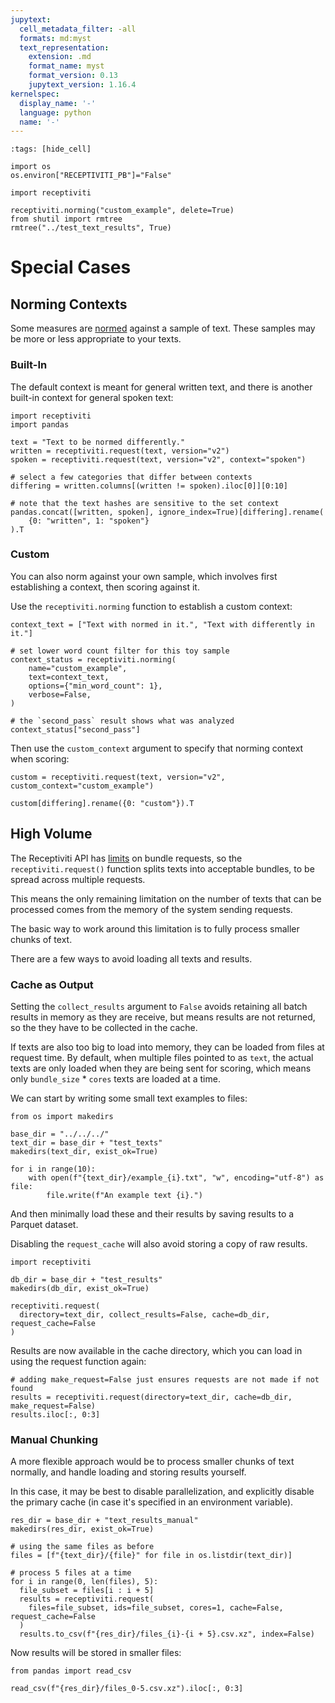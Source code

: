 ```yaml
---
jupytext:
  cell_metadata_filter: -all
  formats: md:myst
  text_representation:
    extension: .md
    format_name: myst
    format_version: 0.13
    jupytext_version: 1.16.4
kernelspec:
  display_name: '-'
  language: python
  name: '-'
---
```


```{code-cell}
:tags: [hide_cell]

import os
os.environ["RECEPTIVITI_PB"]="False"

import receptiviti

receptiviti.norming("custom_example", delete=True)
from shutil import rmtree
rmtree("../test_text_results", True)
```

# Special Cases

## Norming Contexts

Some measures are <a href="https://docs.receptiviti.com/the-receptiviti-api/normed-vs-dictionary-counted-measures" rel="noreferrer" target="_blank">normed</a> against a sample of text.
These samples may be more or less appropriate to your texts.

### Built-In

The default context is meant for general written text, and there is another built-in context for general spoken text:

```{code-cell}
import receptiviti
import pandas

text = "Text to be normed differently."
written = receptiviti.request(text, version="v2")
spoken = receptiviti.request(text, version="v2", context="spoken")

# select a few categories that differ between contexts
differing = written.columns[(written != spoken).iloc[0]][0:10]

# note that the text hashes are sensitive to the set context
pandas.concat([written, spoken], ignore_index=True)[differing].rename(
    {0: "written", 1: "spoken"}
).T
```

### Custom

You can also norm against your own sample, which involves first establishing a context,
then scoring against it.

Use the `receptiviti.norming` function to establish a custom context:

```{code-cell}
context_text = ["Text with normed in it.", "Text with differently in it."]

# set lower word count filter for this toy sample
context_status = receptiviti.norming(
    name="custom_example",
    text=context_text,
    options={"min_word_count": 1},
    verbose=False,
)

# the `second_pass` result shows what was analyzed
context_status["second_pass"]
```

Then use the `custom_context` argument to specify that norming context when scoring:

```{code-cell}
custom = receptiviti.request(text, version="v2", custom_context="custom_example")

custom[differing].rename({0: "custom"}).T
```

## High Volume

The Receptiviti API has <a href="https://docs.receptiviti.com/api-reference/framework-bulk" rel="noreferrer" target="_blank">limits</a>
on bundle requests, so the `receptiviti.request()` function splits texts into acceptable bundles, to be spread across multiple requests.

This means the only remaining limitation on the number of texts that can be processed comes
from the memory of the system sending requests.

The basic way to work around this limitation is to fully process smaller chunks of text.

There are a few ways to avoid loading all texts and results.

### Cache as Output

Setting the `collect_results` argument to `False` avoids retaining all batch results in memory as they are receive, but means
results are not returned, so the they have to be collected in the cache.

If texts are also too big to load into memory, they can be loaded from files at request time.
By default, when multiple files pointed to as `text`, the actual texts are only loaded when they are being sent for scoring,
which means only `bundle_size` \* `cores` texts are loaded at a time.

We can start by writing some small text examples to files:

```{code-cell}
from os import makedirs

base_dir = "../../../"
text_dir = base_dir + "test_texts"
makedirs(text_dir, exist_ok=True)

for i in range(10):
    with open(f"{text_dir}/example_{i}.txt", "w", encoding="utf-8") as file:
        file.write(f"An example text {i}.")
```

And then minimally load these and their results by saving results to a Parquet dataset.

Disabling the `request_cache` will also avoid storing a copy of raw results.

```{code-cell}
import receptiviti

db_dir = base_dir + "test_results"
makedirs(db_dir, exist_ok=True)

receptiviti.request(
  directory=text_dir, collect_results=False, cache=db_dir, request_cache=False
)
```

Results are now available in the cache directory, which you can load in using the request function again:

```{code-cell}
# adding make_request=False just ensures requests are not made if not found
results = receptiviti.request(directory=text_dir, cache=db_dir, make_request=False)
results.iloc[:, 0:3]
```

### Manual Chunking

A more flexible approach would be to process smaller chunks of text normally, and handle loading and storing results yourself.

In this case, it may be best to disable parallelization, and explicitly disable the primary cache
(in case it's specified in an environment variable).

```{code-cell}
res_dir = base_dir + "text_results_manual"
makedirs(res_dir, exist_ok=True)

# using the same files as before
files = [f"{text_dir}/{file}" for file in os.listdir(text_dir)]

# process 5 files at a time
for i in range(0, len(files), 5):
  file_subset = files[i : i + 5]
  results = receptiviti.request(
    files=file_subset, ids=file_subset, cores=1, cache=False, request_cache=False
  )
  results.to_csv(f"{res_dir}/files_{i}-{i + 5}.csv.xz", index=False)
```

Now results will be stored in smaller files:

```{code-cell}
from pandas import read_csv

read_csv(f"{res_dir}/files_0-5.csv.xz").iloc[:, 0:3]
```
